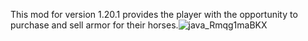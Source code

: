This mod for version 1.20.1 provides the player with the opportunity to purchase and sell armor for their horses.![java_Rmqg1maBKX](https://github.com/user-attachments/assets/3d5a0ac7-23b6-404c-b504-2348490b966d)
